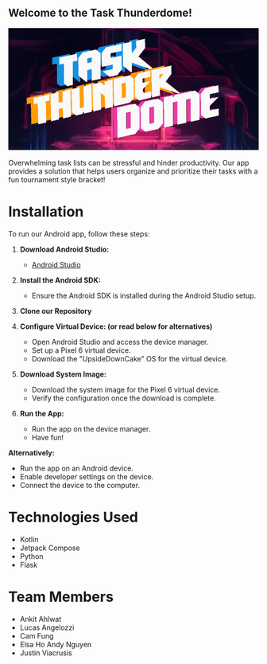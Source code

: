 ## Welcome to the Task Thunderdome!

![Cover pic](frontend/app/src/main/res/drawable/titlecropped.png)

Overwhelming task lists can be stressful and hinder productivity. Our app provides a solution that helps users organize and prioritize their tasks with a fun tournament style bracket!

# Installation
To run our Android app, follow these steps:

1. **Download Android Studio:**
   - [Android Studio](https://developer.android.com/studio)

2. **Install the Android SDK:**
   - Ensure the Android SDK is installed during the Android Studio setup.

3. **Clone our Repository**

4. **Configure Virtual Device: (or read below for alternatives)**
   - Open Android Studio and access the device manager.
   - Set up a Pixel 6 virtual device.
   - Download the "UpsideDownCake" OS for the virtual device.

5. **Download System Image:**
   - Download the system image for the Pixel 6 virtual device.
   - Verify the configuration once the download is complete.

6. **Run the App:**
   - Run the app on the device manager.
   - Have fun!

**Alternatively:**
   - Run the app on an Android device.
   - Enable developer settings on the device.
   - Connect the device to the computer.

# Technologies Used
- Kotlin
- Jetpack Compose
- Python
- Flask
   
# Team Members
- Ankit Ahlwat
- Lucas Angelozzi
- Cam Fung
- Elsa Ho
  Andy Nguyen
- Justin Viacrusis


